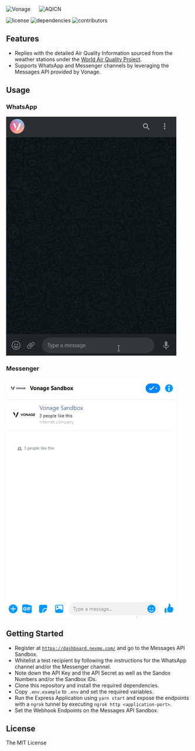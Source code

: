 <p align="left">
  <img src="https://developer.nexmo.com/images/logos/vbc-logo.svg" height="43px" style="margin-right:20px" alt="Vonage" />
  <img src="https://aqicn.org/air/images/aqicnxl.png" height="48px" alt="AQICN" />
</p>

![license](https://img.shields.io/github/license/sudiptog81/vonage-aqi?style=flat-square) ![dependencies](https://img.shields.io/david/sudiptog81/vonage-aqi?style=flat-square) ![contributors](https://img.shields.io/github/contributors/sudiptog81/vonage-aqi?style=flat-square)

## Features

* Replies with the detailed Air Quality Information sourced from the weather stations under the [World Air Quality Project](https://aqicn.org/).
* Supports WhatsApp and Messenger channels by leveraging the Messages API provided by Vonage.

## Usage

### WhatsApp

![whatsapp](./.github/assets/vonage-aqi-whatsapp.gif)

### Messenger

![messenger](./.github/assets/vonage-aqi-messenger.gif)

## Getting Started

* Register at [`https://dashboard.nexmo.com/`](https://dashboard.nexmo.com/) and go to the Messages API Sandbox. 
* Whitelist a test recipient by following the instructions for the WhatsApp channel and/or the Messenger channel.
* Note down the API Key and the API Secret as well as the Sandox Numbers and/or the Sandbox IDs.
* Clone this repository and install the required dependencies.
* Copy `.env.example` to `.env` and set the required variables.
* Run the Express Application using `yarn start` and expose the endpoints with a `ngrok` tunnel by executing `ngrok http <application-port>`.
* Set the Webhook Endpoints on the Messages API Sandbox.

## License

The MIT License
